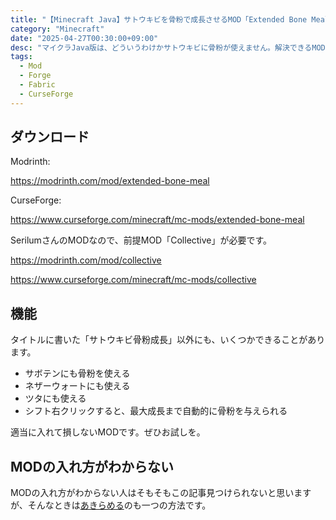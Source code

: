 ```yaml
---
title: "【Minecraft Java】サトウキビを骨粉で成長させるMOD「Extended Bone Meal」"
category: "Minecraft"
date: "2025-04-27T00:30:00+09:00"
desc: "マイクラJava版は、どういうわけかサトウキビに骨粉が使えません。解決できるMODが英語だと出るのですが日本語だと出ないので、ここにやり方を記しておきます。"
tags:
  - Mod
  - Forge
  - Fabric
  - CurseForge
---
```


## ダウンロード

Modrinth:

https://modrinth.com/mod/extended-bone-meal

CurseForge:

https://www.curseforge.com/minecraft/mc-mods/extended-bone-meal

SerilumさんのMODなので、前提MOD「Collective」が必要です。

https://modrinth.com/mod/collective

https://www.curseforge.com/minecraft/mc-mods/collective

## 機能

タイトルに書いた「サトウキビ骨粉成長」以外にも、いくつかできることがあります。

- サボテンにも骨粉を使える
- ネザーウォートにも使える
- ツタにも使える
- シフト右クリックすると、最大成長まで自動的に骨粉を与えられる

適当に入れて損しないMODです。ぜひお試しを。

## MODの入れ方がわからない

MODの入れ方がわからない人はそもそもこの記事見つけられないと思いますが、そんなときは[あきらめる](../how_to_install_mods_for_friends/)のも一つの方法です。